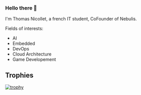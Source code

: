 ### Hello there 👋

I'm Thomas Nicollet, a french IT student, CoFounder of Nebulis.

Fields of interests:
 * AI
 * Embedded
 * DevOps
 * Cloud Architecture
 * Game Developement

## Trophies

[![trophy](https://github-profile-trophy.vercel.app/?username=nwmqpa)](https://github.com/ryo-ma/github-profile-trophy)
